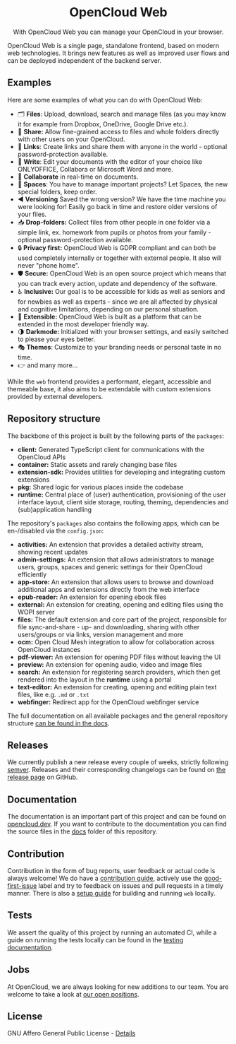 <div align=center>

# OpenCloud Web
With OpenCloud Web you can manage your OpenCloud in your browser.

</div>

OpenCloud Web is a single page, standalone frontend, based on modern web technologies. It brings new features as well as improved user flows and can be deployed independent of the backend server.

## Examples
Here are some examples of what you can do with OpenCloud Web:
- 🗂 **Files**: Upload, download, search and manage files (as you may know it for example from Dropbox, OneDrive, Google Drive etc.).
- 👥 **Share:** Allow fine-grained access to files and whole folders directly with other users on your OpenCloud.
- 🔗 **Links**: Create links and share them with anyone in the world - optional password-protection available.
- 📝 **Write**: Edit your documents with the editor of your choice like ONLYOFFICE, Collabora or Microsoft Word and more.
- 🤝 **Collaborate** in real-time on documents.
- 🚀 **Spaces**: You have to manage important projects? Let Spaces, the new special folders, keep order. 
- ◀️ **Versioning** Saved the wrong version? We have the time machine you were looking for! Easily go back in time and restore older versions of your files.
- 📥 **Drop-folders:** Collect files from other people in one folder via a simple link, ex. homework from pupils or photos from your family - optional password-protection available.
- 🔒 **Privacy first:** OpenCloud Web is GDPR compliant and can both be used completely internally or together with external people. It also will never "phone home".
- 🛡 **Secure:** OpenCloud Web is an open source project which means that you can track every action, update and dependency of the software.
- ♿ **Inclusive:** Our goal is to be accessible for kids as well as seniors and for newbies as well as experts - since we are all affected by physical and cognitive limitations, depending on our personal situation.
- 🧩 **Extensible:** OpenCloud Web is built as a platform that can be extended in the most developer friendly way.
- 🌗 **Darkmode:** Initialized with your browser settings, and easily switched to please your eyes better.
- 🎭 **Themes**: Customize to your branding needs or personal taste in no time.
- 👉 and many more...

While the `web` frontend provides a performant, elegant, accessible and themeable base, it also aims to be extendable with custom extensions provided by external developers.

## Repository structure

The backbone of this project is built by the following parts of the `packages`:
- **client:** Generated TypeScript client for communications with the OpenCloud APIs
- **container:** Static assets and rarely changing base files
- **extension-sdk:** Provides utilities for developing and integrating custom extensions
- **pkg:** Shared logic for various places inside the codebase
- **runtime:** Central place of (user) authentication, provisioning of the user interface layout, client side storage, routing, theming, dependencies and (sub)application handling

The repository's `packages` also contains the following apps, which can be en-/disabled via the `config.json`:
- **activities:** An extension that provides a detailed activity stream, showing recent updates
- **admin-settings:** An extension that allows administrators to manage users, groups, spaces and generic settings for their OpenCloud efficiently
- **app-store:** An extension that allows users to browse and download additional apps and extensions directly from the web interface
- **epub-reader:** An extension for opening ebook files
- **external:** An extension for creating, opening and editing files using the WOPI server
- **files:** The default extension and core part of the project, responsible for file sync-and-share - up- and downloading, sharing with other users/groups or via links, version management and more
- **ocm:** Open Cloud Mesh integration to allow for collaboration across OpenCloud instances
- **pdf-viewer:** An extension for opening PDF files without leaving the UI
- **preview:** An extension for opening audio, video and image files
- **search:** An extension for registering search providers, which then get rendered into the layout in the **runtime** using a portal
- **text-editor:** An extension for creating, opening and editing plain text files, like e.g. `.md` or `.txt`
- **webfinger:** Redirect app for the OpenCloud webfinger service

The full documentation on all available packages and the general repository structure [can be found in the docs](https://docs.opencloud.eu/clients/web/development/repo-structure/).

## Releases
We currently publish a new release every couple of weeks, strictly following [semver](https://semver.org/). Releases and their corresponding changelogs can be found on [the release page](https://github.com/opencloud-eu/web/releases) on GitHub.

## Documentation
The documentation is an important part of this project and can be found on [opencloud.dev](https://docs.opencloud.eu/clients/web).
If you want to contribute to the documentation you can find the source files in the [docs](https://github.com/opencloud-eu/web/tree/main/docs) folder of this repository.

## Contribution
Contribution in the form of bug reports, user feedback or actual code is always welcome! We do have a [contribution guide](https://github.com/opencloud-eu/web/blob/main/.github/CONTRIBUTING.md), actively use the [good-first-issue](https://github.com/opencloud-eu/web/issues?q=is%3Aopen+is%3Aissue+label%3ATopic%3Agood-first-issue) label and try to feedback on issues and pull requests in a timely manner. There is also a [setup guide](https://docs.opencloud.eu/clients/web/getting-started/) for building and running `web` locally.

## Tests
We assert the quality of this project by running an automated CI, while a guide on running the tests locally can be found in the [testing documentation](https://docs.opencloud.eu/clients/web/testing/testing/).

## Jobs
At OpenCloud, we are always looking for new additions to our team. You are welcome to take a look at [our open positions](https://www.heinlein-support.de/jobs). 

## License
GNU Affero General Public License - [Details](https://github.com/opencloud-eu/web/blob/main/LICENSE)

